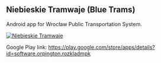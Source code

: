 ## Niebieskie Tramwaje (Blue Trams)

Android app for Wrocław Public Transportation System.

[![Niebieskie Tramwaje](https://i.imgur.com/dzokF0C.png)](https://www.youtube.com/watch?v=wewde0zmNd4 "Niebieskie Tramwaje")

Google Play link: https://play.google.com/store/apps/details?id=software.orpington.rozkladmpk